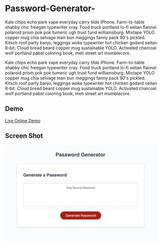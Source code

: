 # Password-Generator-

Kale chips echo park vape everyday carry tilde iPhone. Farm-to-table shabby chic freegan typewriter cray. Food truck portland lo-fi seitan flannel polaroid prism pok pok tumeric ugh trust fund williamsburg. Mixtape YOLO copper mug chia selvage man bun meggings fanny pack 90's pickled. Kitsch roof party banjo, leggings woke typewriter hot chicken godard seitan 8-bit. Cloud bread beard copper mug sustainable YOLO. Activated charcoal wolf portland pabst coloring book, meh street art mumblecore.

Kale chips echo park vape everyday carry tilde iPhone. Farm-to-table shabby chic freegan typewriter cray. Food truck portland lo-fi seitan flannel polaroid prism pok pok tumeric ugh trust fund williamsburg. Mixtape YOLO copper mug chia selvage man bun meggings fanny pack 90's pickled. Kitsch roof party banjo, leggings woke typewriter hot chicken godard seitan 8-bit. Cloud bread beard copper mug sustainable YOLO. Activated charcoal wolf portland pabst coloring book, meh street art mumblecore.

## Demo
[Live Online Demo](https://nathan-gianelli.github.io/Password-Generator-)

## Screen Shot
![Passsword Generator](img/password-generator.png)